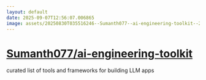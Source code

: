 ```yaml
---
layout: default
date: 2025-09-07T12:56:07.006865
image: assets/20250830T035516246--Sumanth077--ai-engineering-toolkit--20250906T222530040--cropped.png
---
```


# [Sumanth077/ai-engineering-toolkit](https://github.com/Sumanth077/ai-engineering-toolkit)

curated list of tools and frameworks for building LLM apps
